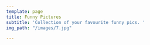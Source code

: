 ```yaml
---
template: page
title: Funny Pictures
subtitle: 'Collection of your favourite funny pics. '
img_path: "/images/7.jpg"

---
```

